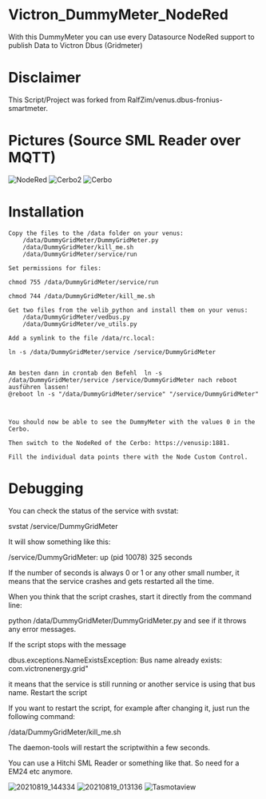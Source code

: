# Victron_DummyMeter_NodeRed
With this DummyMeter you can use every Datasource NodeRed support to publish Data to Victron Dbus (Gridmeter)


# Disclaimer
This Script/Project was forked from RalfZim/venus.dbus-fronius-smartmeter.

# Pictures (Source  SML Reader over MQTT)

![NodeRed](https://github.com/Marv2190/Victron_DummyMeter_NodeRed/assets/24812585/12588376-c111-4766-9c85-5725431ff136)
![Cerbo2](https://github.com/Marv2190/Victron_DummyMeter_NodeRed/assets/24812585/885eb751-36b4-4003-90c0-a0e6a6f5d7bc)
![Cerbo](https://github.com/Marv2190/Victron_DummyMeter_NodeRed/assets/24812585/f834f423-5ec7-4327-b8e6-5f7040843406)

# Installation

    Copy the files to the /data folder on your venus:
        /data/DummyGridMeter/DummyGridMeter.py
        /data/DummyGridMeter/kill_me.sh
        /data/DummyGridMeter/service/run

    Set permissions for files:

    chmod 755 /data/DummyGridMeter/service/run

    chmod 744 /data/DummyGridMeter/kill_me.sh

    Get two files from the velib_python and install them on your venus:
        /data/DummyGridMeter/vedbus.py
        /data/DummyGridMeter/ve_utils.py

    Add a symlink to the file /data/rc.local:

    ln -s /data/DummyGridMeter/service /service/DummyGridMeter


    Am besten dann in crontab den Befehl  ln -s /data/DummyGridMeter/service /service/DummyGridMeter nach reboot ausführen lassen!
    @reboot ln -s "/data/DummyGridMeter/service" "/service/DummyGridMeter"



    You should now be able to see the DummyMeter with the values 0 in the Cerbo.

    Then switch to the NodeRed of the Cerbo: https://venusip:1881.

    Fill the individual data points there with the Node Custom Control. 



# Debugging

You can check the status of the service with svstat:

svstat /service/DummyGridMeter

It will show something like this:

/service/DummyGridMeter: up (pid 10078) 325 seconds

If the number of seconds is always 0 or 1 or any other small number, it means that the service crashes and gets restarted all the time.

When you think that the script crashes, start it directly from the command line:

python /data/DummyGridMeter/DummyGridMeter.py
and see if it throws any error messages.

If the script stops with the message

dbus.exceptions.NameExistsException: Bus name already exists: com.victronenergy.grid"

it means that the service is still running or another service is using that bus name.
Restart the script

If you want to restart the script, for example after changing it, just run the following command:

/data/DummyGridMeter/kill_me.sh

The daemon-tools will restart the scriptwithin a few seconds.

You can use a Hitchi SML Reader or something like that. So need for a EM24 etc anymore.

![20210819_144334](https://github.com/Marv2190/Victron_DummyMeter_NodeRed/assets/24812585/5b91f310-6cf5-4709-b5c5-ada52defcfeb)
![20210819_013136](https://github.com/Marv2190/Victron_DummyMeter_NodeRed/assets/24812585/ec720004-67e4-43fc-bdb8-916b0cfe3d30)
![Tasmotaview](https://github.com/Marv2190/Victron_DummyMeter_NodeRed/assets/24812585/4fbb9959-a11c-4014-a073-3a488548d9dc)

